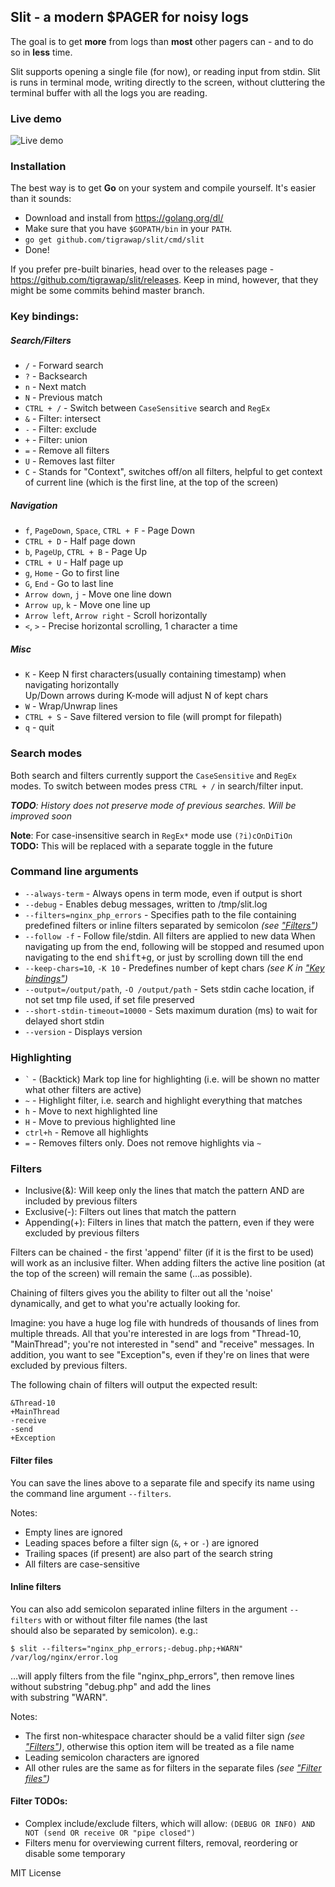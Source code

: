 ## **Slit** - a modern $PAGER for noisy logs


The goal is to get **more** from logs than **most** other pagers can - and to do so in **less** time.


Slit supports opening a single file (for now), or reading input from stdin.
Slit is runs in terminal mode, writing directly to the screen, without cluttering the terminal buffer with all the logs you are reading.

### Live demo
![Live demo](https://habrastorage.org/files/a64/704/82b/a6470482b6b04f548998b57df088ebb6.gif)

### Installation
The best way is to get **Go** on your system and compile yourself. It's easier than it sounds:
- Download and install from https://golang.org/dl/  
- Make sure that you have `$GOPATH/bin` in your `PATH`.
- `go get github.com/tigrawap/slit/cmd/slit`
- Done!

If you prefer pre-built binaries, head over to the releases page - https://github.com/tigrawap/slit/releases.
Keep in mind, however, that they might be some commits behind master branch.
  

### Key bindings:  

##### Search/Filters
- `/` - Forward search  
- `?` - Backsearch  
- `n` - Next match
- `N` - Previous match
- `CTRL + /` - Switch between `CaseSensitive` search and `RegEx`
- `&` - Filter: intersect
- `-` - Filter: exclude
- `+` - Filter: union
- `=` - Remove all filters
- `U` - Removes last filter
- `C` - Stands for "Context", switches off/on all filters, helpful to get context of current line (which is the first line, at the top of the screen)

##### Navigation
- `f`, `PageDown`, `Space`, `CTRL + F` - Page Down
- `CTRL + D` - Half page down
- `b`, `PageUp`, `CTRL + B` - Page Up
- `CTRL + U` - Half page up
- `g`, `Home` - Go to first line
- `G`, `End` - Go to last line
- `Arrow down`, `j` - Move one line down
- `Arrow up`, `k` - Move one line up
- `Arrow left`, `Arrow right` - Scroll horizontally
- `<`, `>` - Precise horizontal scrolling, 1 character a time
   
##### Misc
- `K` - Keep N first characters(usually containing timestamp) when navigating horizontally  
    Up/Down arrows during K-mode will adjust N of kept chars 
- `W` - Wrap/Unwrap lines
- `CTRL + S` - Save filtered version to file (will prompt for filepath)
- `q` - quit

### Search modes
Both search and filters currently support the `CaseSensitive` and `RegEx` modes.
To switch between modes press `CTRL + /` in search/filter input.

***TODO**: History does not preserve mode of previous searches. Will be improved soon*

**Note**: For case-insensitive search in `RegEx*` mode use `(?i)cOnDiTiOn`  
**TODO:** This will be replaced with a separate toggle in the future  

### Command line arguments
- `--always-term` - Always opens in term mode, even if output is short
- `--debug` - Enables debug messages, written to /tmp/slit.log
- `--filters=nginx_php_errors` - Specifies path to the file containing predefined filters or inline filters separated by semicolon *(see ["Filters"](#filters))*
- `--follow -f` - Follow file/stdin. All filters are applied to new data
When navigating up from the end, following will be stopped and resumed upon navigating to the end <kbd>shift+g</kbd>, or just by scrolling down till the end
- `--keep-chars=10`, `-K 10` - Predefines number of kept chars *(see K in ["Key bindings"](#key-bindings))*
- `--output=/output/path`, `-O /output/path` - Sets stdin cache location, if not set tmp file used, if set file preserved
- `--short-stdin-timeout=10000` - Sets maximum duration (ms) to wait for delayed short stdin
- `--version` - Displays version

### Highlighting
- ``` ` ``` - (Backtick) Mark top line for highlighting (i.e. will be shown no matter what other filters are active)
- ``` ~ ``` - Highlight filter, i.e. search and highlight everything that matches
- `h` - Move to next highlighted line
- `H` - Move to previous highlighted line
- `ctrl+h` - Remove all highlights
- `=` - Removes filters only. Does not remove highlights via `~`

### Filters

- Inclusive(&): Will keep only the lines that match the pattern AND are included by previous filters
- Exclusive(-): Filters out lines that match the pattern
- Appending(+): Filters in lines that match the pattern, even if they were excluded by previous filters

Filters can be chained - the first 'append' filter (if it is the first to be used) will work as an inclusive filter.
When adding filters the active line position (at the top of the screen) will remain the same (…as possible).

Chaining of filters gives you the ability to filter out all the 'noise' dynamically, and get to what you're actually looking for.

Imagine: you have a huge log file with hundreds of thousands of lines from multiple threads. 
All that you're interested in are logs from "Thread-10, "MainThread"; you're not interested in "send" and "receive" messages. 
In addition, you want to see "Exception"s, even if they're on lines that were excluded by previous filters.

The following chain of filters will output the expected result:

```
&Thread-10
+MainThread
-receive
-send
+Exception
```

#### Filter files

You can save the lines above to a separate file and specify its name using the command line argument `--filters`.

Notes:
- Empty lines are ignored
- Leading spaces before a filter sign (`&`, `+` or `-`) are ignored
- Trailing spaces (if present) are also part of the search string
- All filters are case-sensitive

#### Inline filters

You can also add semicolon separated inline filters in the argument `--filters` with or without filter file names (the last  
should also be separated by semicolon). e.g.:

```
$ slit --filters="nginx_php_errors;-debug.php;+WARN" /var/log/nginx/error.log
```

…will apply filters from the file "nginx\_php\_errors", then remove lines without substring "debug.php" and add the lines  
with substring "WARN".

Notes:
- The first non-whitespace character should be a valid filter sign *(see ["Filters"](#filters))*, otherwise this option item will be treated as a file name
- Leading semicolon characters are ignored
- All other rules are the same as for filters in the separate files *(see ["Filter files"](#filter-files))*

#### Filter TODOs:

- Complex include/exclude filters, which will allow: `(DEBUG OR INFO) AND NOT (send OR receive OR "pipe closed")`
- Filters menu for overviewing current filters, removal, reordering or disable some temporary

MIT License
